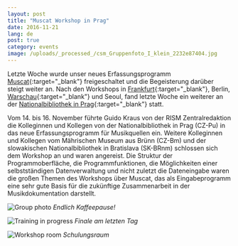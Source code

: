 ```yaml
---
layout: post
title: "Muscat Workshop in Prag"
date: 2016-11-21
lang: de
post: true
category: events
image: /uploads/_processed_/csm_Gruppenfoto_I_klein_2232e87404.jpg
---
```



Letzte Woche wurde unser neues Erfassungsprogramm [Muscat](/self_representation/2016/11/14/welcome-muscat.html){:target="_blank"} freigeschaltet und die Begeisterung darüber steigt weiter an. Nach den Workshops in [Frankfurt](/events/2016/10/17/countdown-to-muscat.html){:target="_blank"}, Berlin, [Warschau](/events/2016/11/03/muscat-workshop-in-warsaw.html){:target="_blank"} und Seoul, fand letzte Woche ein weiterer an der [Nationalbibliothek in Prag](http://www.en.nkp.cz/){:target="_blank"} statt.

Vom 14. bis 16. November führte Guido Kraus von der RISM Zentralredaktion die Kolleginnen und Kollegen von der Nationalbibliothek in Prag (CZ-Pu) in das neue Erfassungsprogramm für Musikquellen ein. Weitere Kolleginnen und Kollegen vom Mährischen Museum aus Brünn (CZ-Bm) und der slowakischen Nationalbibliothek in Bratislava (SK-BRnm) schlossen sich dem Workshop an und waren angereist. Die Struktur der Programmoberfläche, die Programmfunktionen, die Möglichkeiten einer selbstständigen Datenverwaltung und nicht zuletzt die Dateneingabe waren die großen Themen des Workshops über Muscat, das als Eingabeprogramm eine sehr gute Basis für die zukünftige Zusammenarbeit in der Musikdokumentation darstellt.



![Group photo](http://rism.info/fileadmin/content/news/Gruppenfoto_II.jpg)
_Endlich Kaffeepause!_

![Training in progress](http://rism.info/fileadmin/content/news/Workshop_training.jpg)
_Finale am letzten Tag_

![Workshop room](http://rism.info/fileadmin/content/news/Seminarraum.jpg)
_Schulungsraum_



<script type="text/javascript">var switchTo5x=true;</script><script type="text/javascript" src="http://w.sharethis.com/button/buttons.js"></script><script type="text/javascript">stLight.options({publisher: "9b601438-1ce1-49d8-bfd7-9cff5df54c17", doNotHash: false, doNotCopy: false, hashAddressBar: false});</script>